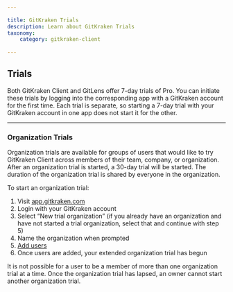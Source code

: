 ```yaml
--- 
 
title: GitKraken Trials 
description: Learn about GitKraken Trials 
taxonomy: 
    category: gitkraken-client 
     
--- 
```

 
## Trials 
Both GitKraken Client and GitLens offer 7-day trials of Pro. You can initiate these trials by logging into the corresponding app with a GitKraken account for the first time. Each trial is separate, so starting a 7-day trial with your GitKraken account in one app does not start it for the other. 
 
*** 
 
### Organization Trials 
Organization trials are available for groups of users that would like to try GitKraken Client across members of their team, company, or organization. After an organization trial is started, a 30-day trial will be started. The duration of the organization trial is shared by everyone in the organization. 
 
To start an organization trial: 
 
1. Visit [app.gitkraken.com](https://app.gitkraken.com/) 
2. Login with your GitKraken account 
3. Select “New trial organization” (if you already have an organization and have not started a trial organization, select that and continue with step 5) 
4. Name the organization when prompted 
5. [Add users](/gitkraken-client/gitkraken-organization/#add-users) 
6. Once users are added, your extended organization trial has begun 
 
<div class='callout callout--basic'> 
   	<p>It is not possible for a user to be a member of more than one organization trial at a time. Once the organization trial has lapsed, an owner cannot start another organization trial.</p> 
</div> 